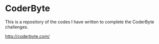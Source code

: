 # CoderByte
This is a repository of the codes I have written to complete the CoderByte challenges.

http://coderbyte.com/
